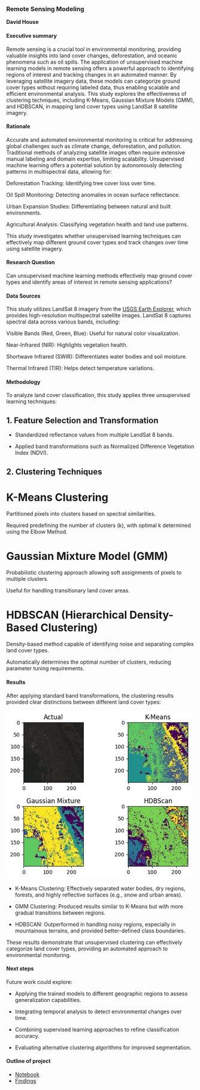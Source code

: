 ### Remote Sensing Modeling

**David House**

#### Executive summary
Remote sensing is a crucial tool in environmental monitoring, providing valuable insights into land cover changes, deforestation, and oceanic phenomena such as oil spills. The application of unsupervised machine learning models in remote sensing offers a powerful approach to identifying regions of interest and tracking changes in an automated manner. By leveraging satellite imagery data, these models can categorize ground cover types without requiring labeled data, thus enabling scalable and efficient environmental analysis. This study explores the effectiveness of clustering techniques, including K-Means, Gaussian Mixture Models (GMM), and HDBSCAN, in mapping land cover types using LandSat 8 satellite imagery.

#### Rationale
Accurate and automated environmental monitoring is critical for addressing global challenges such as climate change, deforestation, and pollution. Traditional methods of analyzing satellite images often require extensive manual labeling and domain expertise, limiting scalability. Unsupervised machine learning offers a potential solution by autonomously detecting patterns in multispectral data, allowing for:

Deforestation Tracking: Identifying tree cover loss over time.

Oil Spill Monitoring: Detecting anomalies in ocean surface reflectance.

Urban Expansion Studies: Differentiating between natural and built environments.

Agricultural Analysis: Classifying vegetation health and land use patterns.

This study investigates whether unsupervised learning techniques can effectively map different ground cover types and track changes over time using satellite imagery.

#### Research Question
Can unsupervised machine learning methods effectively map ground cover types and identify areas of interest in remote sensing applications?

#### Data Sources
This study utilizes LandSat 8 imagery from the [USGS Earth Explorer](https://earthexplorer.usgs.gov/), which provides high-resolution multispectral satellite images. LandSat 8 captures spectral data across various bands, including:

Visible Bands (Red, Green, Blue): Useful for natural color visualization.

Near-Infrared (NIR): Highlights vegetation health.

Shortwave Infrared (SWIR): Differentiates water bodies and soil moisture.

Thermal Infrared (TIR): Helps detect temperature variations.

#### Methodology
To analyze land cover classification, this study applies three unsupervised learning techniques:

## 1. Feature Selection and Transformation

* Standardized reflectance values from multiple LandSat 8 bands.

* Applied band transformations such as Normalized Difference Vegetation Index (NDVI).

## 2. Clustering Techniques

# K-Means Clustering

Partitioned pixels into clusters based on spectral similarities.

Required predefining the number of clusters (k), with optimal k determined using the Elbow Method.

# Gaussian Mixture Model (GMM)

Probabilistic clustering approach allowing soft assignments of pixels to multiple clusters.

Useful for handling transitionary land cover areas.

# HDBSCAN (Hierarchical Density-Based Clustering)

Density-based method capable of identifying noise and separating complex land cover types.

Automatically determines the optimal number of clusters, reducing parameter tuning requirements.

#### Results
After applying standard band transformations, the clustering results provided clear distinctions between different land cover types:

![alt text](clustered-results.png)

* K-Means Clustering: Effectively separated water bodies, dry regions, forests, and highly reflective surfaces (e.g., snow and urban areas).

* GMM Clustering: Produced results similar to K-Means but with more gradual transitions between regions.

* HDBSCAN: Outperformed in handling noisy regions, especially in mountainous terrains, and provided better-defined class boundaries.

These results demonstrate that unsupervised clustering can effectively categorize land cover types, providing an automated approach to environmental monitoring.

#### Next steps
Future work could explore:

* Applying the trained models to different geographic regions to assess generalization capabilities.

* Integrating temporal analysis to detect environmental changes over time.

* Combining supervised learning approaches to refine classification accuracy.

* Evaluating alternative clustering algorithms for improved segmentation.

#### Outline of project

- [Notebook](main.ipynb)
- [Findings](Findings.docx)

